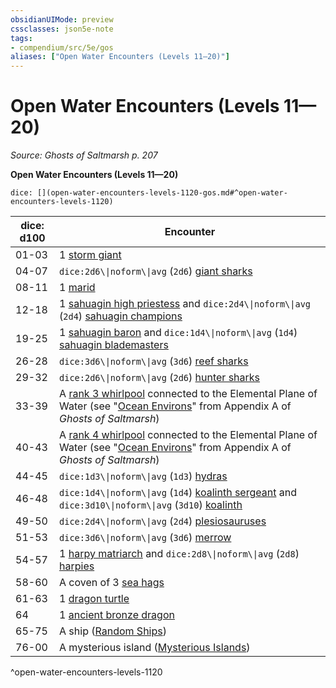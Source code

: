 ```yaml
---
obsidianUIMode: preview
cssclasses: json5e-note
tags:
- compendium/src/5e/gos
aliases: ["Open Water Encounters (Levels 11—20)"]
---
```

# Open Water Encounters (Levels 11—20)
*Source: Ghosts of Saltmarsh p. 207* 

**Open Water Encounters (Levels 11—20)**

`dice: [](open-water-encounters-levels-1120-gos.md#^open-water-encounters-levels-1120)`

| dice: d100 | Encounter |
|------------|-----------|
| 01-03 | 1 [storm giant](2-Mechanics/CLI/bestiary/giant/storm-giant.md) |
| 04-07 | `dice:2d6\\|noform\\|avg` (`2d6`) [giant sharks](2-Mechanics/CLI/bestiary/beast/giant-shark.md) |
| 08-11 | 1 [marid](2-Mechanics/CLI/bestiary/elemental/marid.md) |
| 12-18 | 1 [sahuagin high priestess](2-Mechanics/CLI/bestiary/humanoid/sahuagin-high-priestess-gos.md) and `dice:2d4\\|noform\\|avg` (`2d4`) [sahuagin champions](2-Mechanics/CLI/bestiary/humanoid/sahuagin-champion-gos.md) |
| 19-25 | 1 [sahuagin baron](2-Mechanics/CLI/bestiary/humanoid/sahuagin-baron.md) and `dice:1d4\\|noform\\|avg` (`1d4`) [sahuagin blademasters](2-Mechanics/CLI/bestiary/humanoid/sahuagin-blademaster-gos.md) |
| 26-28 | `dice:3d6\\|noform\\|avg` (`3d6`) [reef sharks](2-Mechanics/CLI/bestiary/beast/reef-shark.md) |
| 29-32 | `dice:2d6\\|noform\\|avg` (`2d6`) [hunter sharks](2-Mechanics/CLI/bestiary/beast/hunter-shark.md) |
| 33-39 | A [rank 3 whirlpool](2-Mechanics/CLI/tables/whirlpools-whirlpool-rank-gos.md) connected to the Elemental Plane of Water (see "[Ocean Environs](2-Mechanics/CLI/rules/variant-rules/ocean-environs-gos.md)" from Appendix A of *Ghosts of Saltmarsh*) |
| 40-43 | A [rank 4 whirlpool](2-Mechanics/CLI/tables/whirlpools-whirlpool-rank-gos.md) connected to the Elemental Plane of Water (see "[Ocean Environs](2-Mechanics/CLI/rules/variant-rules/ocean-environs-gos.md)" from Appendix A of *Ghosts of Saltmarsh*) |
| 44-45 | `dice:1d3\\|noform\\|avg` (`1d3`) [hydras](2-Mechanics/CLI/bestiary/monstrosity/hydra.md) |
| 46-48 | `dice:1d4\\|noform\\|avg` (`1d4`) [koalinth sergeant](2-Mechanics/CLI/bestiary/humanoid/koalinth-sergeant-gos.md) and `dice:3d10\\|noform\\|avg` (`3d10`) [koalinth](2-Mechanics/CLI/bestiary/humanoid/koalinth-gos.md) |
| 49-50 | `dice:2d4\\|noform\\|avg` (`2d4`) [plesiosauruses](2-Mechanics/CLI/bestiary/beast/plesiosaurus.md) |
| 51-53 | `dice:3d6\\|noform\\|avg` (`3d6`) [merrow](2-Mechanics/CLI/bestiary/monstrosity/merrow.md) |
| 54-57 | 1 [harpy matriarch](2-Mechanics/CLI/bestiary/monstrosity/harpy-matriarch-gos.md) and `dice:2d8\\|noform\\|avg` (`2d8`) [harpies](2-Mechanics/CLI/bestiary/monstrosity/harpy.md) |
| 58-60 | A coven of 3 [sea hags](2-Mechanics/CLI/bestiary/fey/sea-hag.md) |
| 61-63 | 1 [dragon turtle](2-Mechanics/CLI/bestiary/dragon/dragon-turtle.md) |
| 64 | 1 [ancient bronze dragon](2-Mechanics/CLI/bestiary/dragon/ancient-bronze-dragon.md) |
| 65-75 | A ship ([Random Ships](2-Mechanics/CLI/rules/variant-rules/random-ships-gos.md)) |
| 76-00 | A mysterious island ([Mysterious Islands](2-Mechanics/CLI/rules/variant-rules/mysterious-islands-gos.md)) |
^open-water-encounters-levels-1120